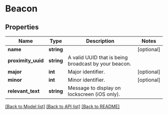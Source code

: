 # Beacon

## Properties
Name | Type | Description | Notes
------------ | ------------- | ------------- | -------------
**name** | **string** |  | [optional] 
**proximity_uuid** | **string** | A valid UUID that is being broadcast by your beacon. | 
**major** | **int** | Major identifier. | [optional] 
**minor** | **int** | Minor identifier. | [optional] 
**relevant_text** | **string** | Message to display on lockscreen (iOS only). | 

[[Back to Model list]](../../README.md#documentation-for-models) [[Back to API list]](../../README.md#documentation-for-api-endpoints) [[Back to README]](../../README.md)

